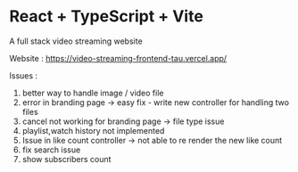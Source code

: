 # React + TypeScript + Vite

A full stack video streaming website 

Website : https://video-streaming-frontend-tau.vercel.app/

Issues : 

1) better way to handle image / video file
2) error in branding page -> easy fix - write new controller for handling two files
3) cancel not working for branding page -> file type issue
4) playlist,watch history not implemented
5) Issue in like count controller -> not able to re render the new like count
6) fix search issue
7) show subscribers count




